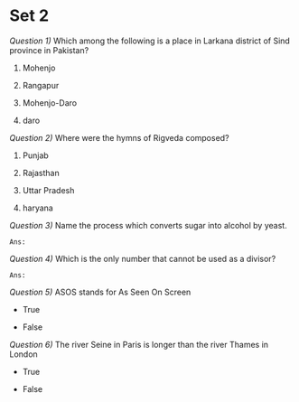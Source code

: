#	Set 2

_Question 1)_	Which among the following is a place in Larkana district of Sind province in Pakistan?

1.	Mohenjo

1.	Rangapur

1.	Mohenjo-Daro

1.	daro




_Question 2)_	Where were the hymns of Rigveda composed?

1.	Punjab

1.	Rajasthan

1.	Uttar Pradesh

1.	haryana




_Question 3)_	Name the process which converts sugar into alcohol by yeast.

	Ans:




_Question 4)_	Which is the only number that cannot be used as a divisor?

	Ans:




_Question 5)_	ASOS stands for As Seen On Screen

*	True

*	False




_Question 6)_	The river Seine in Paris is longer than the river Thames in London

*	True

*	False




